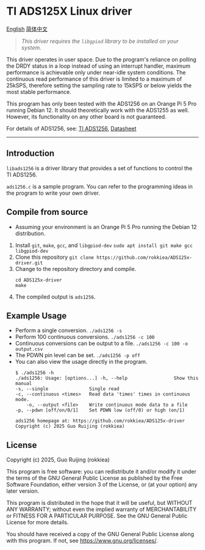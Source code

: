 # TI ADS125X Linux driver

[English](./README.md) [简体中文](./README-zh.md)

> *This driver requires the `libgpiod` library to be installed on your system.*

This driver operates in user space. Due to the program's reliance on polling the DRDY status in a loop instead of using an interrupt handler, maximum performance is achievable only under near-idle system conditions. The continuous read performance of this driver is limited to a maximum of 25kSPS, therefore setting the sampling rate to 15kSPS or below yields the most stable performance.


This program has only been tested with the ADS1256 on an Orange Pi 5 Pro running Debian 12. It should theoretically work with the ADS1255 as well. However, its functionality on any other board is not guaranteed.

For details of ADS1256, see: [TI ADS1256](https://www.ti.com/product/ADS1256), [Datasheet](https://www.ti.com/lit/gpn/ads1256)

---

## Introduction

`libads1256` is a driver library that provides a set of functions to control the TI ADS1256.

`ads1256.c` is a sample program. You can refer to the programming ideas in the program to write your own driver.

## Compile from source

* Assuming your environment is an Orange Pi 5 Pro running the Debian 12 distribution.

1. Install `git`, `make`, `gcc`, and `libgpiod-dev`
    `sudo apt install git make gcc libgpiod-dev`
2. Clone this repository
    `git clone https://github.com/rokkiea/ADS125x-driver.git`
3. Change to the repository directory and compile.
    ```shell
    cd ADS125x-driver
    make
    ```
4. The compiled output is `ads1256`.

## Example Usage

- Perform a single conversion.
    `./ads1256 -s`
- Perform 100 continuous conversions.
    `./ads1256 -c 100`
- Continuous conversions can be output to a file.
    `./ads1256 -c 100 -o output.csv`
- The PDWN pin level can be set.
    `./ads1256 -p off`
- You can also view the usage directly in the program.
    ```shell
    $ ./ads1256 -h
    ./ads1256: Usage: [options...] -h, --help                 Show this manual
    -s, --single               Single read
    -c, --continuous <times>   Read data 'times' times in continuous mode.
        -o, --output <file>    Write continuous mode data to a file
    -p, --pdwn [off/on/0/1]    Set PDWN low (off/0) or high (on/1)

    ads1256 homepage at: https://github.com/rokkiea/ADS125x-driver
    Copyright (c) 2025 Guo Ruijing (rokkiea)
    ```

## License

Copyright (c) 2025, Guo Ruijing (rokkiea)

This program is free software: you can redistribute it and/or modify
it under the terms of the GNU General Public License as published by
the Free Software Foundation, either version 3 of the License, or
(at your option) any later version.

This program is distributed in the hope that it will be useful,
but WITHOUT ANY WARRANTY; without even the implied warranty of
MERCHANTABILITY or FITNESS FOR A PARTICULAR PURPOSE.  See the
GNU General Public License for more details.

You should have received a copy of the GNU General Public License
along with this program.  If not, see <https://www.gnu.org/licenses/>.